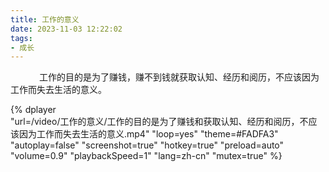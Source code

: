 ```yaml
---
title: 工作的意义
date: 2023-11-03 12:22:02
tags:
- 成长
---
```


&ensp;&ensp;&ensp;&ensp;&ensp;&ensp; 工作的目的是为了赚钱，赚不到钱就获取认知、经历和阅历，不应该因为工作而失去生活的意义。

{%
    dplayer     
    "url=/video/工作的意义/工作的目的是为了赚钱和获取认知、经历和阅历，不应该因为工作而失去生活的意义.mp4"
    "loop=yes"
    "theme=#FADFA3"
    "autoplay=false"
    "screenshot=true"
    "hotkey=true"
    "preload=auto"
    "volume=0.9"
    "playbackSpeed=1"
    "lang=zh-cn"
    "mutex=true"
%}
